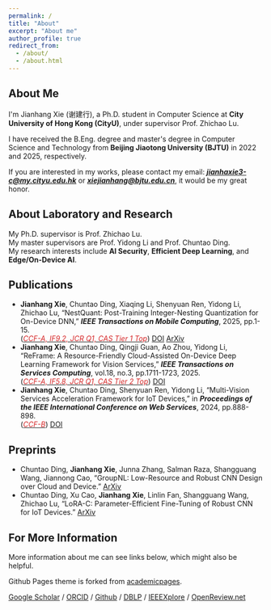```yaml
---
permalink: /
title: "About"
excerpt: "About me"
author_profile: true
redirect_from: 
  - /about/
  - /about.html
---
```


<!--This is the front page of a website that is powered by the [academicpages template](https://github.com/academicpages/academicpages.github.io) and hosted on GitHub pages. [GitHub pages](https://pages.github.com) is a free service in which websites are built and hosted from code and data stored in a GitHub repository, automatically updating when a new commit is made to the respository. This template was forked from the [Minimal Mistakes Jekyll Theme](https://mmistakes.github.io/minimal-mistakes/) created by Michael Rose, and then extended to support the kinds of content that academics have: publications, talks, teaching, a portfolio, blog posts, and a dynamically-generated CV. You can fork [this repository](https://github.com/academicpages/academicpages.github.io) right now, modify the configuration and markdown files, add your own PDFs and other content, and have your own site for free, with no ads! An older version of this template powers my own personal website at [stuartgeiger.com](http://stuartgeiger.com), which uses [this Github repository](https://github.com/staeiou/staeiou.github.io).-->

About Me
------
I'm Jianhang Xie (谢建行), a Ph.D. student in Computer Science at **City University of Hong Kong (CityU)**, under supervisor Prof. Zhichao Lu. <br>
<!--a master student from School of Computer Science and Technology, Beijing Jiaotong University.  <br>-->
I have received the B.Eng. degree and master's degree in Computer Science and Technology from **Beijing Jiaotong University (BJTU)** in 2022 and 2025, respectively.  <br>
<!--Currently I am ***looking for a Ph.D. position in 25fall/26spring/26fall***.  <br> -->
If you are interested in my works, please contact my email: ***jianhaxie3-c@my.cityu.edu.hk*** or ***xiejianhang@bjtu.edu.cn***, it would be my great honor.

<!--**This is a TEST HOMEPAGE**. -->

About Laboratory and Research 
------
My Ph.D. supervisor is Prof. Zhichao Lu. <br>
My master supervisors are Prof. Yidong Li and Prof. Chuntao Ding. <br>
My research interests include **AI Security**, **Efficient Deep Learning**, and **Edge/On-Device AI**.
<!--, and **Model Compression**.-->

Publications
------
* **Jianhang Xie**, Chuntao Ding, Xiaqing Li, Shenyuan Ren, Yidong Li, Zhichao Lu, “NestQuant: Post-Training Integer-Nesting Quantization for On-Device DNN,” ***IEEE Transactions on Mobile Computing***, 2025, pp.1-15. <br>
  (*<u><font color="#d62728">CCF-A, IF9.2, JCR Q1, CAS Tier 1 Top</font></u>*) [DOI](https://doi.org/10.1109/TMC.2025.3582583) [ArXiv](https://arxiv.org/abs/2506.17870)
* **Jianhang Xie**, Chuntao Ding, Qingji Guan, Ao Zhou, Yidong Li, “ReFrame: A Resource-Friendly Cloud-Assisted On-Device Deep Learning Framework for Vision Services,” ***IEEE Transactions on Services Computing***, vol.18, no.3, pp.1711-1723, 2025. <br>
  (*<u><font color="#d62728">CCF-A, IF5.8, JCR Q1, CAS Tier 2 Top</font></u>*) [DOI](https://doi.org/10.1109/TSC.2025.3552328)
* **Jianhang Xie**, Chuntao Ding, Shenyuan Ren, Yidong Li, “Multi-Vision Services Acceleration Framework for IoT Devices,” in ***Proceedings of the IEEE International Conference on Web Services***, 2024, pp.888-898. <br>
  (*<u><font color="#d62728">CCF-B</font></u>*) [DOI](https://doi.org/10.1109/ICWS62655.2024.00107)

Preprints
------

* Chuntao Ding, **Jianhang Xie**, Junna Zhang, Salman Raza, Shangguang Wang, Jiannong Cao, “GroupNL: Low-Resource and Robust CNN Design over Cloud and Device.” [ArXiv](https://arxiv.org/abs/2506.12335)
* Chuntao Ding, Xu Cao, **Jianhang Xie**, Linlin Fan, Shangguang Wang, Zhichao Lu, “LoRA-C: Parameter-Efficient Fine-Tuning of Robust CNN for IoT Devices.” [ArXiv](https://arxiv.org/abs/2410.16954)

For More Information
------
More information about me can see links below, which might also be helpful. 

Github Pages theme is forked from [academicpages](https://github.com/academicpages/academicpages.github.io).

[Google Scholar](https://scholar.google.com/citations?hl=zh-CN&user=Yb8J9tkAAAAJ) / [ORCID](https://orcid.org/0009-0002-8766-6181) / [Github](https://github.com/jianhayes) / [DBLP](https://dblp.org/pid/388/4016.html) / [IEEEXplore](https://ieeexplore.ieee.org/author/990200420292864) / [OpenReview.net](https://openreview.net/profile?id=~Jianhang_Xie2)

<!--
[](http://faculty.bjtu.edu.cn/8408/)
A data-driven personal website
======
Like many other Jekyll-based GitHub Pages templates, academicpages makes you separate the website's content from its form. The content & metadata of your website are in structured markdown files, while various other files constitute the theme, specifying how to transform that content & metadata into HTML pages. You keep these various markdown (.md), YAML (.yml), HTML, and CSS files in a public GitHub repository. Each time you commit and push an update to the repository, the [GitHub pages](https://pages.github.com/) service creates static HTML pages based on these files, which are hosted on GitHub's servers free of charge.

Many of the features of dynamic content management systems (like Wordpress) can be achieved in this fashion, using a fraction of the computational resources and with far less vulnerability to hacking and DDoSing. You can also modify the theme to your heart's content without touching the content of your site. If you get to a point where you've broken something in Jekyll/HTML/CSS beyond repair, your markdown files describing your talks, publications, etc. are safe. You can rollback the changes or even delete the repository and start over -- just be sure to save the markdown files! Finally, you can also write scripts that process the structured data on the site, such as [this one](https://github.com/academicpages/academicpages.github.io/blob/master/talkmap.ipynb) that analyzes metadata in pages about talks to display [a map of every location you've given a talk](https://academicpages.github.io/talkmap.html).

Getting started
======
1. Register a GitHub account if you don't have one and confirm your e-mail (required!)
1. Fork [this repository](https://github.com/academicpages/academicpages.github.io) by clicking the "fork" button in the top right. 
1. Go to the repository's settings (rightmost item in the tabs that start with "Code", should be below "Unwatch"). Rename the repository "[your GitHub username].github.io", which will also be your website's URL.
1. Set site-wide configuration and create content & metadata (see below -- also see [this set of diffs](http://archive.is/3TPas) showing what files were changed to set up [an example site](https://getorg-testacct.github.io) for a user with the username "getorg-testacct")
1. Upload any files (like PDFs, .zip files, etc.) to the files/ directory. They will appear at https://[your GitHub username].github.io/files/example.pdf.  
1. Check status by going to the repository settings, in the "GitHub pages" section

Site-wide configuration
------
The main configuration file for the site is in the base directory in [_config.yml](https://github.com/academicpages/academicpages.github.io/blob/master/_config.yml), which defines the content in the sidebars and other site-wide features. You will need to replace the default variables with ones about yourself and your site's github repository. The configuration file for the top menu is in [_data/navigation.yml](https://github.com/academicpages/academicpages.github.io/blob/master/_data/navigation.yml). For example, if you don't have a portfolio or blog posts, you can remove those items from that navigation.yml file to remove them from the header. 

Create content & metadata
------
For site content, there is one markdown file for each type of content, which are stored in directories like _publications, _talks, _posts, _teaching, or _pages. For example, each talk is a markdown file in the [_talks directory](https://github.com/academicpages/academicpages.github.io/tree/master/_talks). At the top of each markdown file is structured data in YAML about the talk, which the theme will parse to do lots of cool stuff. The same structured data about a talk is used to generate the list of talks on the [Talks page](https://academicpages.github.io/talks), each [individual page](https://academicpages.github.io/talks/2012-03-01-talk-1) for specific talks, the talks section for the [CV page](https://academicpages.github.io/cv), and the [map of places you've given a talk](https://academicpages.github.io/talkmap.html) (if you run this [python file](https://github.com/academicpages/academicpages.github.io/blob/master/talkmap.py) or [Jupyter notebook](https://github.com/academicpages/academicpages.github.io/blob/master/talkmap.ipynb), which creates the HTML for the map based on the contents of the _talks directory).

**Markdown generator**

I have also created [a set of Jupyter notebooks](https://github.com/academicpages/academicpages.github.io/tree/master/markdown_generator
) that converts a CSV containing structured data about talks or presentations into individual markdown files that will be properly formatted for the academicpages template. The sample CSVs in that directory are the ones I used to create my own personal website at stuartgeiger.com. My usual workflow is that I keep a spreadsheet of my publications and talks, then run the code in these notebooks to generate the markdown files, then commit and push them to the GitHub repository.

How to edit your site's GitHub repository
------
Many people use a git client to create files on their local computer and then push them to GitHub's servers. If you are not familiar with git, you can directly edit these configuration and markdown files directly in the github.com interface. Navigate to a file (like [this one](https://github.com/academicpages/academicpages.github.io/blob/master/_talks/2012-03-01-talk-1.md) and click the pencil icon in the top right of the content preview (to the right of the "Raw | Blame | History" buttons). You can delete a file by clicking the trashcan icon to the right of the pencil icon. You can also create new files or upload files by navigating to a directory and clicking the "Create new file" or "Upload files" buttons. 

Example: editing a markdown file for a talk
![Editing a markdown file for a talk](/images/editing-talk.png)

For more info
------
More info about configuring academicpages can be found in [the guide](https://academicpages.github.io/markdown/). The [guides for the Minimal Mistakes theme](https://mmistakes.github.io/minimal-mistakes/docs/configuration/) (which this theme was forked from) might also be helpful.

-->
